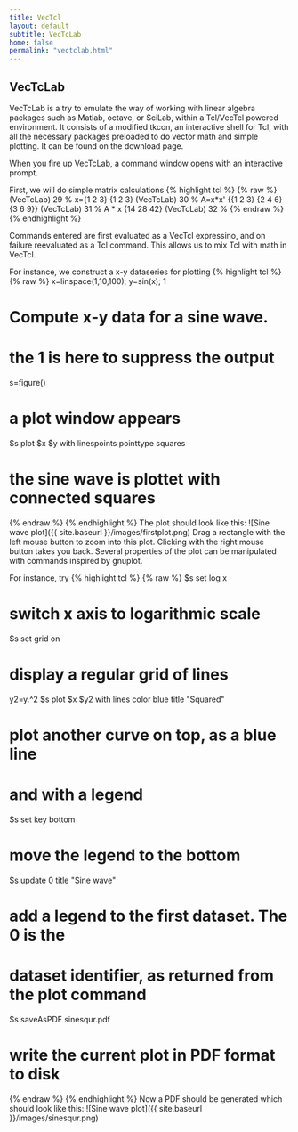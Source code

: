 ```yaml
---
title: VecTcl
layout: default
subtitle: VecTcLab
home: false
permalink: "vectclab.html"
---
```


VecTcLab
-------------------------
VecTcLab is a try to emulate the way of working with linear algebra packages 
such as Matlab, octave, or SciLab, within a Tcl/VecTcl powered environment.
It consists of a modified tkcon, an interactive shell for Tcl, with all the necessary
packages preloaded to do vector math and simple plotting. It can be found on the download
page. 

When you fire up VecTcLab, a command window opens with an interactive prompt. 

First, we will do simple matrix calculations
{% highlight tcl %}
{% raw %}
(VecTcLab) 29 % x={1 2 3} 
{1 2 3}
(VecTcLab) 30 % A=x*x' 
{{1 2 3}
 {2 4 6}
 {3 6 9}}
(VecTcLab) 31 % A * x 
{14 28 42}
(VecTcLab) 32 % 
{% endraw %}
{% endhighlight %}

Commands entered are first evaluated as a VecTcl expressino, and on failure 
reevaluated as a Tcl command. This allows us to mix Tcl with math in VecTcl.

For instance, we construct a x-y dataseries for plotting
{% highlight tcl %}
{% raw %}
x=linspace(1,10,100); y=sin(x); 1
# Compute x-y data for a sine wave.
# the 1 is here to suppress the output
s=figure()
# a plot window appears
$s plot $x $y with linespoints pointtype squares
# the sine wave is plottet with connected squares
{% endraw %}
{% endhighlight %}
The plot should look like this:
![Sine wave plot]({{ site.baseurl }}/images/firstplot.png)
Drag a rectangle with the left mouse button to zoom into this plot. Clicking
with the right mouse button takes you back. Several properties of the plot
can be manipulated with commands inspired by gnuplot. 

For instance, try
{% highlight tcl %}
{% raw %}
$s set log x
# switch x axis to logarithmic scale
$s set grid on
# display a regular grid of lines
y2=y.^2
$s plot $x $y2 with lines color blue title "Squared"
# plot another curve on top, as a blue line
# and with a legend
$s set key bottom 
# move the legend to the bottom
$s update 0 title "Sine wave"
# add a legend to the first dataset. The 0 is the 
# dataset identifier, as returned from the plot command
$s saveAsPDF sinesqur.pdf
# write the current plot in PDF format to disk
{% endraw %}
{% endhighlight %}
Now a PDF should be generated which should look like this:
![Sine wave plot]({{ site.baseurl }}/images/sinesqur.png)



